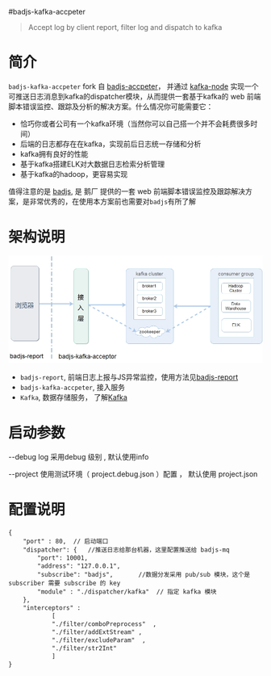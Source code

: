 #badjs-kafka-accpeter

> Accept log by client report, filter log and dispatch to kafka

# 简介

`badjs-kafka-accpeter` fork 自 [badjs-accpeter](https://github.com/BetterJS/badjs-acceptor)， 并通过 [kafka-node](https://github.com/SOHU-Co/kafka-node) 实现一个可推送日志消息到kafka的dispatcher模块，从而提供一套基于kafka的 web 前端脚本错误监控、跟踪及分析的解决方案。什么情况你可能需要它：

- 恰巧你或者公司有一个kafka环境（当然你可以自己搭一个并不会耗费很多时间）
- 后端的日志都存在在kafka，实现前后日志统一存储和分析
- kafka拥有良好的性能
- 基于kafka搭建ELK对大数据日志检索分析管理
- 基于kafka的hadoop，更容易实现

值得注意的是 [badjs](https://github.com/BetterJS/doc), 是 鹅厂 提供的一套 web 前端脚本错误监控及跟踪解决方案，是非常优秀的，在使用本方案前也需要对`badjs`有所了解

# 架构说明

![avatar](./badjs-kafka.jpg)


- `badjs-report`, 前端日志上报与JS异常监控，使用方法见[badjs-report](https://github.com/BetterJS/badjs-report)
- `badjs-kafka-accpeter`, 接入服务
- `Kafka`, 数据存储服务， 了解[Kafka](http://kafka.apache.org)

# 启动参数

--debug  log 采用debug 级别 , 默认使用info 

--project 使用测试环境（ project.debug.json ）配置 ， 默认使用 project.json

# 配置说明

```
{
    "port" : 80,  // 启动端口
    "dispatcher": {   //推送日志给那台机器，这里配置推送给 badjs-mq
        "port": 10001,   
        "address": "127.0.0.1",
        "subscribe": "badjs",       //数据分发采用 pub/sub 模块，这个是 subscriber 需要 subscribe 的 key 
        "module" : "./dispatcher/kafka"  // 指定 kafka 模块
    },
    "interceptors" : 
            [
            "./filter/comboPreprocess"  ,
            "./filter/addExtStream" ,
            "./filter/excludeParam"  ,
            "./filter/str2Int"  
            ]
}
```